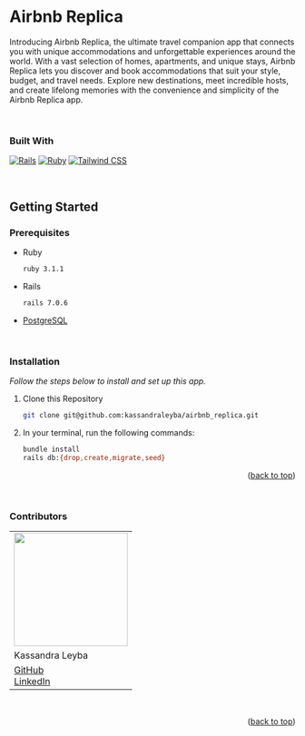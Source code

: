 # Airbnb Replica

Introducing Airbnb Replica, the ultimate travel companion app that connects you with unique accommodations and unforgettable experiences around the world. With a vast selection of homes, apartments, and unique stays, Airbnb Replica lets you discover and book accommodations that suit your style, budget, and travel needs. Explore new destinations, meet incredible hosts, and create lifelong memories with the convenience and simplicity of the Airbnb Replica app.

<br>

### Built With

[![Rails](https://img.shields.io/badge/Rails-CC0000.svg?style=for-the-badge&logo=ruby-on-rails&logoColor=white)](https://rubyonrails.org/)
[![Ruby](https://img.shields.io/badge/Ruby-CC342D.svg?style=for-the-badge&logo=ruby&logoColor=white)](https://www.ruby-lang.org/)
[![Tailwind CSS](https://img.shields.io/badge/Tailwind%20CSS-38B2AC.svg?style=for-the-badge&logo=tailwind-css&logoColor=white)](https://tailwindcss.com/)

<br>

## Getting Started
<!-- can change this later or add more detail -->
### Prerequisites

* Ruby
  ```sh
  ruby 3.1.1
  ```

* Rails
  ```sh
  rails 7.0.6
  ```

* [PostgreSQL](https://www.postgresql.org/download/)

<br />

### Installation

_Follow the steps below to install and set up this app._

1. Clone this Repository
   ```sh
   git clone git@github.com:kassandraleyba/airbnb_replica.git
   ```
2. In your terminal, run the following commands:
    ```sh
    bundle install
    rails db:{drop,create,migrate,seed}
    ```

<p align="right">(<a href="#readme-top">back to top</a>)</p>

<br />


### Contributors
<table>
  <tr>
    <td><img src="https://avatars.githubusercontent.com/kassandraleyba" width="200"></td>
  </tr>
  <tr>
    <td>Kassandra Leyba</td>
  </tr>
  <tr>
    <td>
      <a href="https://github.com/kassandraleyba">GitHub</a><br>
      <a href="https://www.linkedin.com/in/kassandra-leyba/">LinkedIn</a>
    </td>
  </tr>
</table>

<br />

<p align="right">(<a href="#readme-top">back to top</a>)</p>

<br />
